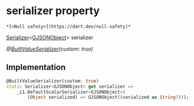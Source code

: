 


# serializer property




    *[<Null safety>](https://dart.dev/null-safety)*




[Serializer](https://pub.dev/documentation/built_value/8.1.4/serializer/Serializer-class.html)&lt;[GJSONObject](../../third_party_yonomi_graphql_schema___generated___schema.docs.schema.gql/GJSONObject-class.md)> serializer
  
_@[BuiltValueSerializer](https://pub.dev/documentation/built_value/8.1.4/built_value/BuiltValueSerializer-class.html)(custom: true)_






## Implementation

```dart
@BuiltValueSerializer(custom: true)
static Serializer<GJSONObject> get serializer =>
    _i1.DefaultScalarSerializer<GJSONObject>(
        (Object serialized) => GJSONObject((serialized as String?)));
```








